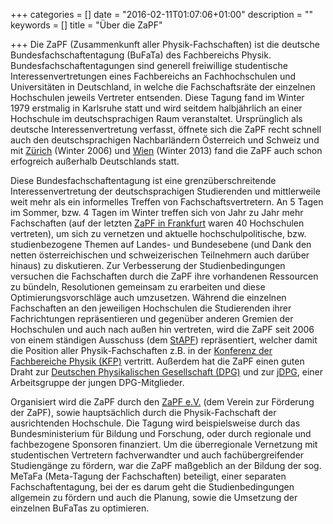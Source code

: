 +++
categories = []
date = "2016-02-11T01:07:06+01:00"
description = ""
keywords = []
title = "Über die ZaPF"

+++
Die ZaPF (Zusammenkunft aller Physik-Fachschaften) ist die deutsche Bundesfachschaftentagung (BuFaTa) des Fachbereichs Physik. Bundesfachschaftentagungen sind generell freiwillige studentische Interessenvertretungen eines Fachbereichs an Fachhochschulen und Universitäten in Deutschland, in welche die Fachschaftsräte der einzelnen Hochschulen jeweils Vertreter entsenden. Diese Tagung fand im Winter 1979 erstmalig in Karlsruhe statt und wird seitdem halbjährlich an einer Hochschule im deutschsprachigen Raum veranstaltet. Ursprünglich als deutsche Interessenvertretung verfasst, öffnete sich die ZaPF recht schnell auch den deutschsprachigen Nachbarländern Österreich und Schweiz und mit [Zürich](http://zapf.wiki/WiSe06) (Winter 2006) und [Wien](http://zapf.wiki/WiSe13) (Winter 2013) fand die ZaPF auch schon erfogreich außerhalb Deutschlands statt.

Diese Bundesfachschaftentagung ist eine grenzüberschreitende Interessenvertretung der deutschsprachigen Studierenden und mittlerweile weit mehr als ein informelles Treffen von Fachschaftsvertretern. An 5 Tagen im Sommer, bzw. 4 Tagen im Winter treffen sich von Jahr zu Jahr mehr Fachschaften (auf der letzten [ZaPF in Frankfurt](http://zapf.wiki/WiSe15) waren 40 Hochschulen vertreten), um sich zu vernetzen und aktuelle hochschulpolitische, bzw. studienbezogene Themen auf Landes- und Bundesebene (und Dank den netten österreichischen und schweizerischen Teilnehmern auch darüber hinaus) zu diskutieren. Zur Verbesserung der Studienbedingungen versuchen die Fachschaften durch die ZaPF ihre vorhandenen Ressourcen zu bündeln, Resolutionen gemeinsam zu erarbeiten und diese Optimierungsvorschläge auch umzusetzen. Während die einzelnen Fachschaften an den jeweiligen Hochschulen die Studierenden ihrer Fachrichtungen repräsentieren und gegenüber anderen Gremien der Hochschulen und auch nach außen hin vertreten, wird die ZaPF seit 2006 von einem ständigen Ausschuss (dem [StAPF](http://www.zapfev.de/zapf/stapf/)) repräsentiert, welcher damit die Position aller Physik-Fachschaften z.B. in der [Konferenz der Fachbereiche Physik (KFP)](http://www.kfp-physik.de/index.html) vertritt. Außerdem hat die ZaPF einen guten Draht zur [Deutschen Physikalischen Gesellschaft (DPG)](https://www.dpg-physik.de/index.html) und zur [jDPG](http://www.dpg-physik.de/dpg/gliederung/junge/index.html), einer Arbeitsgruppe der jungen DPG-Mitglieder.

Organisiert wird die ZaPF durch den [ZaPF e.V.](http://zapfev.de/) (dem Verein zur Förderung der ZaPF), sowie hauptsächlich durch die Physik-Fachschaft der ausrichtenden Hochschule. Die Tagung wird beispielsweise durch das Bundesministerium für Bildung und Forschung, oder durch regionale und fachbezogene Sponsoren finanziert. Um die überregionale Vernetzung mit studentischen Vertretern fachverwandter und auch fachübergreifender Studiengänge zu fördern, war die ZaPF maßgeblich an der Bildung der sog. MeTaFa (Meta-Tagung der Fachschaften) beteiligt, einer separaten Fachschaftentagung, bei der es darum geht die Studienbedingungen allgemein zu fördern und auch die Planung, sowie die Umsetzung der einzelnen BuFaTas zu optimieren.

